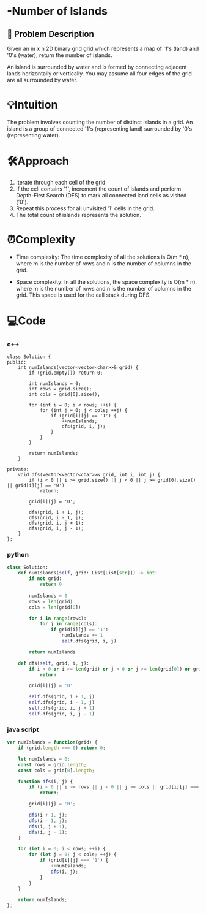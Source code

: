 # -Number of Islands

## 📜 Problem Description
Given an m x n 2D binary grid grid which represents a map of '1's (land) and '0's (water), return the number of islands.

An island is surrounded by water and is formed by connecting adjacent lands horizontally or vertically. You may assume all four edges of the grid are all surrounded by water.

# 💡Intuition
The problem involves counting the number of distinct islands in a grid. An island is a group of connected '1's (representing land) surrounded by '0's (representing water).

# 🛠️Approach
1. Iterate through each cell of the grid.
2. If the cell contains '1', increment the count of islands and perform Depth-First Search (DFS) to mark all connected land cells as visited ('0').
3. Repeat this process for all unvisited '1' cells in the grid.
4. The total count of islands represents the solution.

# ⏰Complexity
- Time complexity:
The time complexity of all the solutions is O(m * n), where m is the number of rows and n is the number of columns in the grid.

- Space complexity:
    In all the solutions, the space complexity is O(m * n), where m is the number of rows and n is the number of columns in the grid. This space is used for the call stack during DFS.

# 💻Code
### c++
```
class Solution {
public:
    int numIslands(vector<vector<char>>& grid) {
        if (grid.empty()) return 0;

        int numIslands = 0;
        int rows = grid.size();
        int cols = grid[0].size();

        for (int i = 0; i < rows; ++i) {
            for (int j = 0; j < cols; ++j) {
                if (grid[i][j] == '1') {
                    ++numIslands;
                    dfs(grid, i, j);
                }
            }
        }

        return numIslands;
    }

private:
    void dfs(vector<vector<char>>& grid, int i, int j) {
        if (i < 0 || i >= grid.size() || j < 0 || j >= grid[0].size() || grid[i][j] == '0')
            return;

        grid[i][j] = '0';

        dfs(grid, i + 1, j); 
        dfs(grid, i - 1, j);
        dfs(grid, i, j + 1);
        dfs(grid, i, j - 1);
    }
};

```
### python
```python
class Solution:
    def numIslands(self, grid: List[List[str]]) -> int:
        if not grid:
            return 0
        
        numIslands = 0
        rows = len(grid)
        cols = len(grid[0])

        for i in range(rows):
            for j in range(cols):
                if grid[i][j] == '1':
                    numIslands += 1
                    self.dfs(grid, i, j)

        return numIslands

    def dfs(self, grid, i, j):
        if i < 0 or i >= len(grid) or j < 0 or j >= len(grid[0]) or grid[i][j] == '0':
            return

        grid[i][j] = '0'

        self.dfs(grid, i + 1, j)
        self.dfs(grid, i - 1, j)
        self.dfs(grid, i, j + 1)
        self.dfs(grid, i, j - 1)
```
### java script
```javascript
var numIslands = function(grid) {
    if (grid.length === 0) return 0;

    let numIslands = 0;
    const rows = grid.length;
    const cols = grid[0].length;

    function dfs(i, j) {
        if (i < 0 || i >= rows || j < 0 || j >= cols || grid[i][j] === '0')
            return;

        grid[i][j] = '0';

        dfs(i + 1, j);
        dfs(i - 1, j);
        dfs(i, j + 1);
        dfs(i, j - 1);
    }

    for (let i = 0; i < rows; ++i) {
        for (let j = 0; j < cols; ++j) {
            if (grid[i][j] === '1') {
                ++numIslands;
                dfs(i, j);
            }
        }
    }

    return numIslands;
};
```